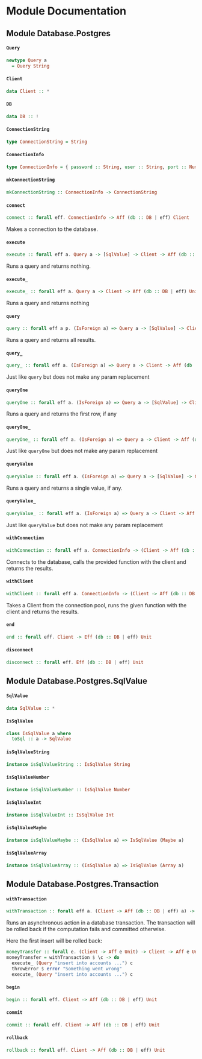 # Module Documentation

## Module Database.Postgres

#### `Query`

``` purescript
newtype Query a
  = Query String
```


#### `Client`

``` purescript
data Client :: *
```


#### `DB`

``` purescript
data DB :: !
```


#### `ConnectionString`

``` purescript
type ConnectionString = String
```


#### `ConnectionInfo`

``` purescript
type ConnectionInfo = { password :: String, user :: String, port :: Number, db :: String, host :: String }
```


#### `mkConnectionString`

``` purescript
mkConnectionString :: ConnectionInfo -> ConnectionString
```


#### `connect`

``` purescript
connect :: forall eff. ConnectionInfo -> Aff (db :: DB | eff) Client
```

Makes a connection to the database.

#### `execute`

``` purescript
execute :: forall eff a. Query a -> [SqlValue] -> Client -> Aff (db :: DB | eff) Unit
```

Runs a query and returns nothing.

#### `execute_`

``` purescript
execute_ :: forall eff a. Query a -> Client -> Aff (db :: DB | eff) Unit
```

Runs a query and returns nothing

#### `query`

``` purescript
query :: forall eff a p. (IsForeign a) => Query a -> [SqlValue] -> Client -> Aff (db :: DB | eff) [a]
```

Runs a query and returns all results.

#### `query_`

``` purescript
query_ :: forall eff a. (IsForeign a) => Query a -> Client -> Aff (db :: DB | eff) [a]
```

Just like `query` but does not make any param replacement

#### `queryOne`

``` purescript
queryOne :: forall eff a. (IsForeign a) => Query a -> [SqlValue] -> Client -> Aff (db :: DB | eff) (Maybe a)
```

Runs a query and returns the first row, if any

#### `queryOne_`

``` purescript
queryOne_ :: forall eff a. (IsForeign a) => Query a -> Client -> Aff (db :: DB | eff) (Maybe a)
```

Just like `queryOne` but does not make any param replacement

#### `queryValue`

``` purescript
queryValue :: forall eff a. (IsForeign a) => Query a -> [SqlValue] -> Client -> Aff (db :: DB | eff) (Maybe a)
```

Runs a query and returns a single value, if any.

#### `queryValue_`

``` purescript
queryValue_ :: forall eff a. (IsForeign a) => Query a -> Client -> Aff (db :: DB | eff) (Maybe a)
```

Just like `queryValue` but does not make any param replacement

#### `withConnection`

``` purescript
withConnection :: forall eff a. ConnectionInfo -> (Client -> Aff (db :: DB | eff) a) -> Aff (db :: DB | eff) a
```

Connects to the database, calls the provided function with the client
and returns the results.

#### `withClient`

``` purescript
withClient :: forall eff a. ConnectionInfo -> (Client -> Aff (db :: DB | eff) a) -> Aff (db :: DB | eff) a
```

Takes a Client from the connection pool, runs the given function with
the client and returns the results.

#### `end`

``` purescript
end :: forall eff. Client -> Eff (db :: DB | eff) Unit
```


#### `disconnect`

``` purescript
disconnect :: forall eff. Eff (db :: DB | eff) Unit
```



## Module Database.Postgres.SqlValue

#### `SqlValue`

``` purescript
data SqlValue :: *
```


#### `IsSqlValue`

``` purescript
class IsSqlValue a where
  toSql :: a -> SqlValue
```


#### `isSqlValueString`

``` purescript
instance isSqlValueString :: IsSqlValue String
```


#### `isSqlValueNumber`

``` purescript
instance isSqlValueNumber :: IsSqlValue Number
```


#### `isSqlValueInt`

``` purescript
instance isSqlValueInt :: IsSqlValue Int
```


#### `isSqlValueMaybe`

``` purescript
instance isSqlValueMaybe :: (IsSqlValue a) => IsSqlValue (Maybe a)
```


#### `isSqlValueArray`

``` purescript
instance isSqlValueArray :: (IsSqlValue a) => IsSqlValue (Array a)
```



## Module Database.Postgres.Transaction

#### `withTransaction`

``` purescript
withTransaction :: forall eff a. (Client -> Aff (db :: DB | eff) a) -> Client -> Aff (db :: DB | eff) a
```

Runs an asynchronous action in a database transaction. The transaction
will be rolled back if the computation fails and committed otherwise.

Here the first insert will be rolled back:

```purescript
moneyTransfer :: forall e. (Client -> Aff e Unit) -> Client -> Aff e Unit
moneyTransfer = withTransaction $ \c -> do
  execute_ (Query "insert into accounts ...") c
  throwError $ error "Something went wrong"
  execute_ (Query "insert into accounts ...") c
```

#### `begin`

``` purescript
begin :: forall eff. Client -> Aff (db :: DB | eff) Unit
```


#### `commit`

``` purescript
commit :: forall eff. Client -> Aff (db :: DB | eff) Unit
```


#### `rollback`

``` purescript
rollback :: forall eff. Client -> Aff (db :: DB | eff) Unit
```




